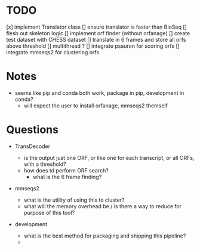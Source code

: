  
# TODO
[x] implement Translator class
    [] ensure translator is faster than BioSeq 
[] flesh out skeleton logic
[] implement orf finder (without orfanage)
    [] create test dataset with CHESS dataset
    [] translate in 6 frames and store all orfs above threshold
    [] multithread ? 
[] integrate psauron for scoring orfs
[] integrate mmseqs2 for clustering orfs

# Notes
- seems like pip and conda both work, package in pip, development in conda?
    - will expect the user to install orfanage, mmseqs2 themself


# Questions
- TransDecoder
    - is the output just one ORF, or like one for each transcript, or all ORFs, with a threshold?
    - how does td perform ORF search? 
        - what is the 6 frame finding? 

- mmseqs2
    - what is the utility of using this to cluster?
    - what will the memory overhead be / is there a way to reduce for purpose of this tool? 

- development
    - what is the best method for packaging and shipping this pipeline?
    - 
